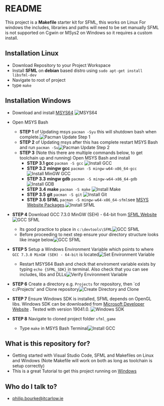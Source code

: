 # README #
This project is a **Makefile** starter kit for SFML, this works on Linux
For windows the includes, libraries and paths will need to be set manually
SFML is not supported on Cgwin or MSys2 on Windows so it requires a custom install.
  
## Installation Linux
* Download Repository to your Project Workspace
* Install **SFML** on **debian** based distro using `sudo apt-get install libsfml-dev`
* Navigate to root of project
* type `make`

## Installation Windows
* Download and install [MSYS64](https://www.msys2.org/)
![MSYS64](./images/MsysWebsite.png)
* Open MSYS Bash
	* **STEP 1** of Updating msys `pacman -Syu` this will shutdown bash when complete.![Pacman Update Step 1](./images/PacmanUpdateStep1.png)
	* **STEP 2** of Updating msys after this has complete restart MSYS Bash and run `pacman -Su`![Pacman Update Step 2](./images/PacmanUpdateStep2.png)
	* **STEP 3** (Note this there are multiple commands below, to get toolchain up and running) Open MSYS Bash and install
		* **STEP 3.1** **gcc** `pacman -S gcc`  ![Install GCC](./images/InstallGCC.png)
		* **STEP 3.2** **mingw gcc** `pacman -S mingw-w64-x86_64-gcc` ![Install MinGW GCC](./images/InstallMinGWGCC.png)
		* **STEP 3.3** **mingw gdb** `pacman -S mingw-w64-x86_64-gdb` ![Install GDB](./images/InstallMinGWGDB.png)
		* **STEP 3.4** **make** `pacman -S make` ![Install Make](./images/InstallMake.png)
		* **STEP 3.5** **git** `pacman -S git` ![Install Git](./images/InstallGit.png)
		* **STEP 3.6** **SFML** `pacman -S mingw-w64-x86_64-sfml`see [MSYS Website Packages](https://packages.msys2.org/package/mingw-w64-x86_64-sfml).![Install SFML](./images/InstallSFML.png) 

* **STEP 4** Download GCC 7.3.0 MinGW (SEH) - 64-bit from [SFML Website](https://www.sfml-dev.org/download/sfml/2.5.1/) ![GCC SFML](./images/DownloadSFMLGCC.png)
    * Its good practice to place in `c:\devtools\SFML`![GCC SFML](./images/ExtractToDevtools.png)
    * Before proceeding to next step ensure your directory structure looks like image below![GCC SFML](./images/DirectoryStructure.png)
* **STEP 5** Setup a Windows Environment Variable which points to where `GCC 7.3.0 MinGW (SEH) - 64-bit` is located![Set Environment Variable](./images/EnvironmentVariable.png)
    * Restart MSYS64 Bash and check that enviroment variable exists by typing `echo {SFML_SDK}` in terminal. Also check that you can see includes, libs and DLLs![Verify Environment Variable](./images/Verify_SFML_SDK_Env_Variable.png)
* **STEP 6** Create a directory e.g. `Projects` for repository, then `cd c:/Projects' and Clone repository![Create Directory and Clone](./images/CloneRepo.png)
* **STEP 7** Ensure Windows SDK is installed, SFML depends on OpenGL libs. Windows SDK can be downloaded from [Microsoft Developer Website](https://developer.microsoft.com/en-us/windows/downloads/sdk-archive/) . Tested with version 19041.0. ![Windows SDK](./images/Window10SDK.png)
* **STEP 8** Navigate to cloned project folder `sfml_game`
    * Type `make` in MSYS Bash Terminal![Install GCC](./images/Make.png)

## What is this repository for? ##
* Getting started with Visual Studio Code, SFML and Makefiles on Linux and Windows (Note Makefile will work on both as long as toolchain is setup correctly)
* This is a great Tutorial to get this project running on [Windows](https://www.youtube.com/watch?v=Ljhpsdz8Ouo)

## Who do I talk to? ##
* philip.bourke@itcarlow.ie